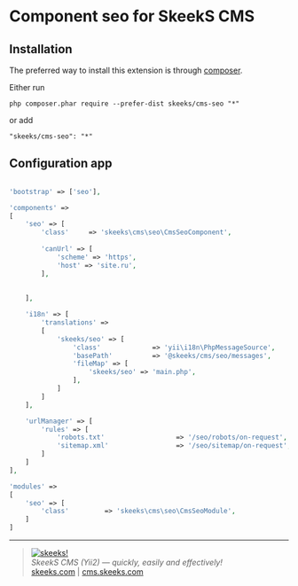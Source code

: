 Component seo for SkeekS CMS
===================================

Installation
------------

The preferred way to install this extension is through [composer](http://getcomposer.org/download/).

Either run

```
php composer.phar require --prefer-dist skeeks/cms-seo "*"
```

or add

```
"skeeks/cms-seo": "*"
```

Configuration app
----------

```php

'bootstrap' => ['seo'],

'components' =>
[
    'seo' => [
        'class'     => 'skeeks\cms\seo\CmsSeoComponent',
        
        'canUrl' => [
            'scheme' => 'https',
            'host' => 'site.ru',
        ],
        
        
    ],

    'i18n' => [
        'translations' =>
        [
            'skeeks/seo' => [
                'class'             => 'yii\i18n\PhpMessageSource',
                'basePath'          => '@skeeks/cms/seo/messages',
                'fileMap' => [
                    'skeeks/seo' => 'main.php',
                ],
            ]
        ]
    ],

    'urlManager' => [
        'rules' => [
            'robots.txt'                  => '/seo/robots/on-request',
            'sitemap.xml'                 => '/seo/sitemap/on-request',
        ]
    ]
],

'modules' =>
[
    'seo' => [
        'class'         => 'skeeks\cms\seo\CmsSeoModule',
    ]
]

```

___

> [![skeeks!](https://skeeks.com/img/logo/logo-no-title-80px.png)](https://skeeks.com)  
<i>SkeekS CMS (Yii2) — quickly, easily and effectively!</i>  
[skeeks.com](https://skeeks.com) | [cms.skeeks.com](https://cms.skeeks.com)



